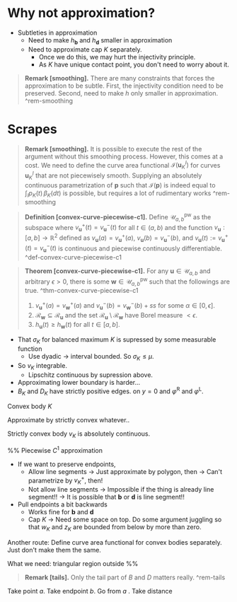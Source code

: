 # Why not approximation?

- Subtleties in approximation
	- Need to make $h_{\mathbf{b}}$ and $h_{\mathbf{d}}$ smaller in approximation
	- Need to approximate cap $K$ separately.
		- Once we do this, we may hurt the injectivity principle.
		- As $K$ have unique contact point, you don't need to worry about it.

> __Remark [smoothing].__ There are many constraints that forces the approximation to be subtle. First, the injectivity condition need to be preserved. Second, need to make $h$ only smaller in approximation. ^rem-smoothing

# Scrapes

> __Remark [smoothing].__ It is possible to execute the rest of the argument without this smoothing process. However, this comes at a cost. We need to define the curve area functional $\mathcal{I}(\mathbf{u}_K^I)$ for curves $\mathbf{u}_K^I$ that are not piecewisely smooth. Supplying an absolutely continuous parametrization of $\mathbf{p}$ such that $\mathcal{I}(\mathbf{p})$ is indeed equal to $\int_{I} p_K(t)\,\beta_K(dt)$ is possible, but requires a lot of rudimentary works ^rem-smoothing

> __Definition [convex-curve-piecewise-c1].__ Define $\mathcal{U}_{a, b}^{\text{pw}}$ as the subspace where $v_{\mathbf{u}}^+(t) = v_{\mathbf{u}}^-(t)$ for all $t \in (a, b)$ and the function $v_\mathbf{u} : [a, b] \to \mathbb{R}^2$ defined as $v_{\mathbf{u}}(a) = v_{\mathbf{u}}^+(a)$, $v_{\mathbf{u}}(b) = v_{\mathbf{u}}^-(b)$, and $v_{\mathbf{u}}(t) := v_{\mathbf{u}}^+(t) = v_{\mathbf{u}}^-(t)$ is continuous and piecewise continuously differentiable. ^def-convex-curve-piecewise-c1

> __Theorem [convex-curve-piecewise-c1].__ For any $\mathbf{u} \in \mathcal{U}_{a, b}$ and arbitrary $\epsilon > 0$, there is some $\mathbf{w} \in \mathcal{U}_{a, b}^{\text{pw}}$ such that the followings are true. ^thm-convex-curve-piecewise-c1
> 
> 1. $v_{\mathbf{u}}^+(a) = v_{\mathbf{w}}^+(a)$ and $v_{\mathbf{u}}^-(b) = v_{\mathbf{w}}^-(b) + ss$ for some $\alpha \in [0, \epsilon]$.
> 2. $\mathcal{R}_{\mathbf{w}} \subseteq \mathcal{R}_{\mathbf{u}}$ and the set $\mathcal{R}_\mathbf{u} \setminus \mathcal{R}_{\mathbf{w}}$ have Borel measure $< \epsilon$.
> 3. $h_{\mathbf{u}}(t) \geq h_{\mathbf{w}}(t)$ for all $t \in [a, b]$.



- That $\sigma_K$ for balanced maximum $K$ is supressed by some measurable function
	- Use dyadic -> interval bounded. So $\sigma_K \leq \mu$.
- So $v_K$ integrable.
	- Lipschitz continuous by supression above.
- Approximating lower boundary is harder...
- $B_K$ and $D_K$ have strictly positive edges. on $y=0$ and $\varphi^\mathrm{R}$ and $\varphi^\mathrm{L}$.


Convex body $K$

Approximate by strictly convex whatever..

Strictly convex body $v_K$ is absolutely continuous.

%%
Piecewise $C^1$ approximation

- If we want to preserve endpoints,
	- Allow line segments -> Just approximate by polygon, then -> Can't parametrize by $v_K^+$, then!
	- Not allow line segments -> Impossible if the thing is already line segment!! -> It is possible that $\mathbf{b}$ or $\mathbf{d}$ is line segment!!
- Pull endpoints a bit backwards
	- Works fine for $\mathbf{b}$ and $\mathbf{d}$
	- Cap $K$ -> Need some space on top. Do some argument juggling so that $w_K$ and $z_K$ are bounded from below by more than zero.

Another route: Define curve area functional for convex bodies separately. Just don't make them the same.

What we need: triangular region outside
%%

> __Remark [tails].__ Only the tail part of $B$ and $D$ matters really. 
> ^rem-tails

Take point $a$. Take endpoint $b$. Go from $a$ . Take distance 